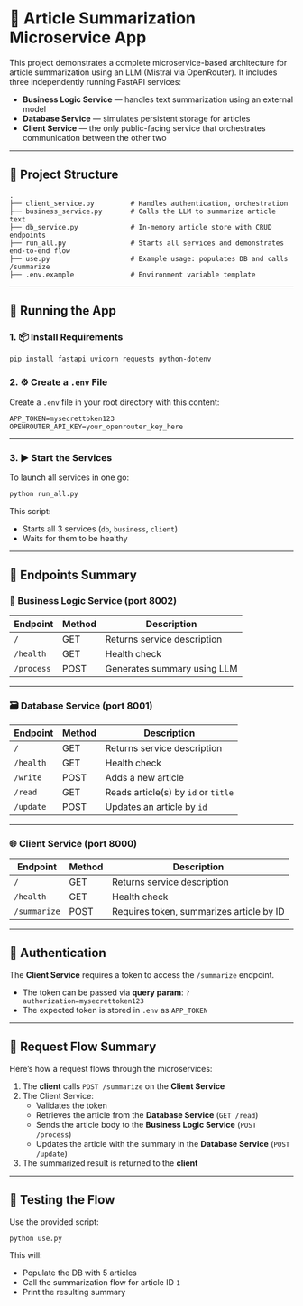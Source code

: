 # 🧠 Article Summarization Microservice App

This project demonstrates a complete microservice-based architecture for article summarization using an LLM (Mistral via OpenRouter). It includes three independently running FastAPI services:

- **Business Logic Service** — handles text summarization using an external model
- **Database Service** — simulates persistent storage for articles
- **Client Service** — the only public-facing service that orchestrates communication between the other two

---

## 📁 Project Structure

```
.
├── client_service.py         # Handles authentication, orchestration
├── business_service.py       # Calls the LLM to summarize article text
├── db_service.py             # In-memory article store with CRUD endpoints
├── run_all.py                # Starts all services and demonstrates end-to-end flow
├── use.py                    # Example usage: populates DB and calls /summarize
├── .env.example              # Environment variable template
```

---

## 🚀 Running the App

### 1. 📦 Install Requirements

```bash
pip install fastapi uvicorn requests python-dotenv
```

### 2. ⚙️ Create a `.env` File

Create a `.env` file in your root directory with this content:

```env
APP_TOKEN=mysecrettoken123
OPENROUTER_API_KEY=your_openrouter_key_here
```

---

### 3. ▶️ Start the Services

To launch all services in one go:

```bash
python run_all.py
```

This script:
- Starts all 3 services (`db`, `business`, `client`)
- Waits for them to be healthy
---

## 🔗 Endpoints Summary

### 🧠 Business Logic Service (port 8002)
| Endpoint       | Method | Description                       |
|----------------|--------|-----------------------------------|
| `/`            | GET    | Returns service description       |
| `/health`      | GET    | Health check                      |
| `/process`     | POST   | Generates summary using LLM       |

---

### 🗃️ Database Service (port 8001)
| Endpoint       | Method | Description                           |
|----------------|--------|---------------------------------------|
| `/`            | GET    | Returns service description           |
| `/health`      | GET    | Health check                          |
| `/write`       | POST   | Adds a new article                    |
| `/read`        | GET    | Reads article(s) by `id` or `title`   |
| `/update`      | POST   | Updates an article by `id`            |

---

### 🌐 Client Service (port 8000)
| Endpoint       | Method | Description                              |
|----------------|--------|------------------------------------------|
| `/`            | GET    | Returns service description              |
| `/health`      | GET    | Health check                             |
| `/summarize`   | POST   | Requires token, summarizes article by ID |


---

## 🔐 Authentication

The **Client Service** requires a token to access the `/summarize` endpoint.

- The token can be passed via **query param**: `?authorization=mysecrettoken123`
- The expected token is stored in `.env` as `APP_TOKEN`

---

## 🔁 Request Flow Summary

Here’s how a request flows through the microservices:

1. The **client** calls `POST /summarize` on the **Client Service**
2. The Client Service:
   - Validates the token
   - Retrieves the article from the **Database Service** (`GET /read`)
   - Sends the article body to the **Business Logic Service** (`POST /process`)
   - Updates the article with the summary in the **Database Service** (`POST /update`)
3. The summarized result is returned to the **client**

---

## 🧪 Testing the Flow

Use the provided script:
```bash
python use.py
```
This will:
- Populate the DB with 5 articles
- Call the summarization flow for article ID `1`
- Print the resulting summary


